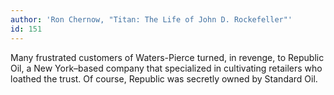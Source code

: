 ```yaml
---
author: 'Ron Chernow, "Titan: The Life of John D. Rockefeller"'
id: 151
---
```


Many frustrated customers of Waters-Pierce turned, in revenge, to Republic Oil, a New York–based company that specialized in cultivating retailers who loathed the trust. Of course, Republic was secretly owned by Standard Oil.